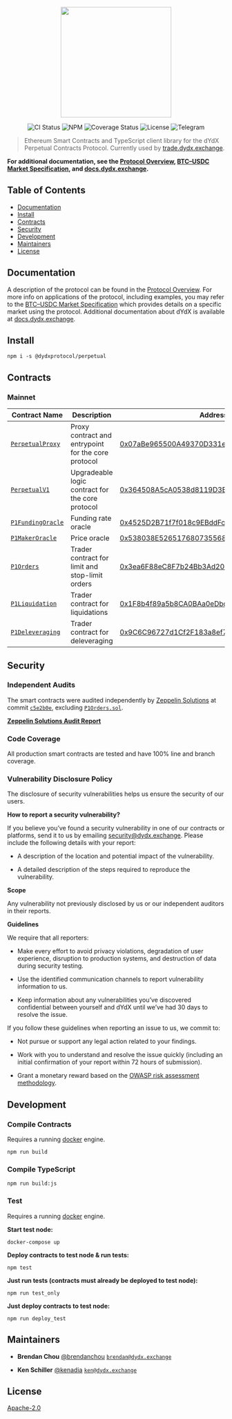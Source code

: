 <p align="center"><img src="https://s3.amazonaws.com/dydx-assets/logo_large_white.png" width="256" /></p>

<div align="center">
  <a href="https://circleci.com/gh/dydxprotocol/workflows/perpetual/tree/master" style="text-decoration:none;">
    <img src="https://img.shields.io/circleci/project/github/dydxprotocol/perpetual.svg" alt='CI Status' />
  </a>
  <a href='https://www.npmjs.com/package/@dydxprotocol/perpetual' style="text-decoration:none;">
    <img src='https://img.shields.io/npm/v/@dydxprotocol/perpetual.svg' alt='NPM' />
  </a>
  <a href='https://coveralls.io/github/dydxprotocol/perpetual' style="text-decoration:none;">
    <img src='https://coveralls.io/repos/github/dydxprotocol/perpetual/badge.svg?t=cPGDk7' alt='Coverage Status' />
  </a>
  <a href='https://github.com/dydxprotocol/perpetual/blob/master/LICENSE' style="text-decoration:none;">
    <img src='https://img.shields.io/github/license/dydxprotocol/protocol.svg?longCache=true' alt='License' />
  </a>
  <a href='https://t.me/joinchat/GBnMlBb9mQblQck2pThTgw' style="text-decoration:none;">
    <img src='https://img.shields.io/badge/chat-on%20telegram-9cf.svg?longCache=true' alt='Telegram' />
  </a>
</div>

> Ethereum Smart Contracts and TypeScript client library for the dYdX Perpetual Contracts Protocol. Currently used by [trade.dydx.exchange](https://trade.dydx.exchange).

**For additional documentation, see the [Protocol Overview](https://docs.google.com/document/d/1ceMNUTN1FmK6fYmtWz1qB6QGgSAIx6WpevODRmmV28k), [BTC–USDC Market Specification](https://docs.google.com/document/d/1tx84Ucfd5hYmhPicFgUJSbUvFT8cWayqt9p1QrgtKRU), and [docs.dydx.exchange](https://docs.dydx.exchange).**

## Table of Contents

 - [Documentation](#documentation)
 - [Install](#install)
 - [Contracts](#contracts)
 - [Security](#security)
 - [Development](#development)
 - [Maintainers](#maintainers)
 - [License](#license)

## Documentation

A description of the protocol can be found in the [Protocol Overview](https://docs.google.com/document/d/1ceMNUTN1FmK6fYmtWz1qB6QGgSAIx6WpevODRmmV28k). For more info on applications of the protocol, including examples, you may refer to the [BTC–USDC Market Specification](https://docs.google.com/document/d/1tx84Ucfd5hYmhPicFgUJSbUvFT8cWayqt9p1QrgtKRU) which provides details on a specific market using the protocol.
Additional documentation about dYdX is available at [docs.dydx.exchange](https://docs.dydx.exchange).

## Install

`npm i -s @dydxprotocol/perpetual`

## Contracts

### Mainnet

|Contract Name|Description|Address|
|---|---|---|
|[`PerpetualProxy`](contracts/protocol/PerpetualProxy.sol)|Proxy contract and entrypoint for the core protocol|[0x07aBe965500A49370D331eCD613c7AC47dD6e547](https://etherscan.io/address/0x07aBe965500A49370D331eCD613c7AC47dD6e547)|
|[`PerpetualV1`](contracts/protocol/v1/PerpetualV1.sol)|Upgradeable logic contract for the core protocol|[0x364508A5cA0538d8119D3BF40A284635686C98c4](https://etherscan.io/address/0x364508A5cA0538d8119D3BF40A284635686C98c4)|
|[`P1FundingOracle`](contracts/protocol/v1/oracles/P1FundingOracle.sol)|Funding rate oracle|[0x4525D2B71f7f018c9EBddFcD336852A85404e75B](https://etherscan.io/address/0x4525D2B71f7f018c9EBddFcD336852A85404e75B)|
|[`P1MakerOracle`](contracts/protocol/v1/oracles/P1MakerOracle.sol)|Price oracle|[0x538038E526517680735568f9C5342c6E68bbDA12](https://etherscan.io/address/0x538038E526517680735568f9C5342c6E68bbDA12)|
|[`P1Orders`](contracts/protocol/v1/traders/P1Orders.sol)|Trader contract for limit and stop-limit orders|[0x3ea6F88eC8F7b24Bb3Ad206fa80124210e8e28F3](https://etherscan.io/address/0x3ea6F88eC8F7b24Bb3Ad206fa80124210e8e28F3)|
|[`P1Liquidation`](contracts/protocol/v1/traders/P1Liquidation.sol)|Trader contract for liquidations|[0x1F8b4f89a5b8CA0BAa0eDbd0d928DD68B3357280](https://etherscan.io/address/0x1F8b4f89a5b8CA0BAa0eDbd0d928DD68B3357280)|
|[`P1Deleveraging`](contracts/protocol/v1/traders/P1Deleveraging.sol)|Trader contract for deleveraging|[0x9C6C96727d1Cf2F183a8ef77E274621F26D728f8](https://etherscan.io/address/0x9C6C96727d1Cf2F183a8ef77E274621F26D728f8)|

## Security

### Independent Audits

The smart contracts were audited independently by
[Zeppelin Solutions](https://zeppelin.solutions/) at commit [`c5e2b0e`](https://github.com/dydxprotocol/perpetual/tree/c5e2b0e58aaf532d2c8b1f658d1df2f6a3385318/contracts), excluding [`P1Orders.sol`](contracts/protocol/v1/P1Orders.sol).

**[Zeppelin Solutions Audit Report](https://blog.openzeppelin.com/dydx-perpetual-audit/)**

### Code Coverage

All production smart contracts are tested and have 100% line and branch coverage.

### Vulnerability Disclosure Policy

The disclosure of security vulnerabilities helps us ensure the security of our users.

**How to report a security vulnerability?**

If you believe you’ve found a security vulnerability in one of our contracts or platforms,
send it to us by emailing [security@dydx.exchange](mailto:security@dydx.exchange).
Please include the following details with your report:

* A description of the location and potential impact of the vulnerability.

* A detailed description of the steps required to reproduce the vulnerability.

**Scope**

Any vulnerability not previously disclosed by us or our independent auditors in their reports.

**Guidelines**

We require that all reporters:

* Make every effort to avoid privacy violations, degradation of user experience,
disruption to production systems, and destruction of data during security testing.

* Use the identified communication channels to report vulnerability information to us.

* Keep information about any vulnerabilities you’ve discovered confidential between yourself and
dYdX until we’ve had 30 days to resolve the issue.

If you follow these guidelines when reporting an issue to us, we commit to:

* Not pursue or support any legal action related to your findings.

* Work with you to understand and resolve the issue quickly
(including an initial confirmation of your report within 72 hours of submission).

* Grant a monetary reward based on the [OWASP risk assessment methodology](https://medium.com/dydxderivatives/announcing-bug-bounties-for-the-dydx-margin-trading-protocol-d0c817d1cda4).


## Development

### Compile Contracts

Requires a running [docker](https://docker.com) engine.

`npm run build`

### Compile TypeScript

`npm run build:js`

### Test

Requires a running [docker](https://docker.com) engine.

**Start test node:**

`docker-compose up`

**Deploy contracts to test node & run tests:**

`npm test`

**Just run tests (contracts must already be deployed to test node):**

`npm run test_only`

**Just deploy contracts to test node:**

`npm run deploy_test`

## Maintainers

 - **Brendan Chou**
 [@brendanchou](https://github.com/BrendanChou)
 [`brendan@dydx.exchange`](mailto:brendan@dydx.exchange)

 - **Ken Schiller**
 [@kenadia](https://github.com/Kenadia)
 [`ken@dydx.exchange`](mailto:ken@dydx.exchange)

## License

[Apache-2.0](./blob/master/LICENSE)
